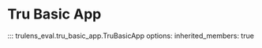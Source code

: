 # Tru Basic App

::: trulens_eval.tru_basic_app.TruBasicApp
    options:
      inherited_members: true